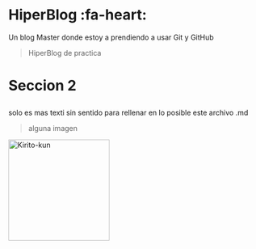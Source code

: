 # HiperBlog :fa-heart:
Un blog Master donde estoy a prendiendo a usar Git y GitHub
> HiperBlog de practica

# <p>Seccion 2</p>
solo es mas texti sin sentido para rellenar en lo posible este archivo .md

> alguna imagen

<img src="https://i.imgur.com/YBl5kMV.png" alt="Kirito-kun" width="200px"></img>